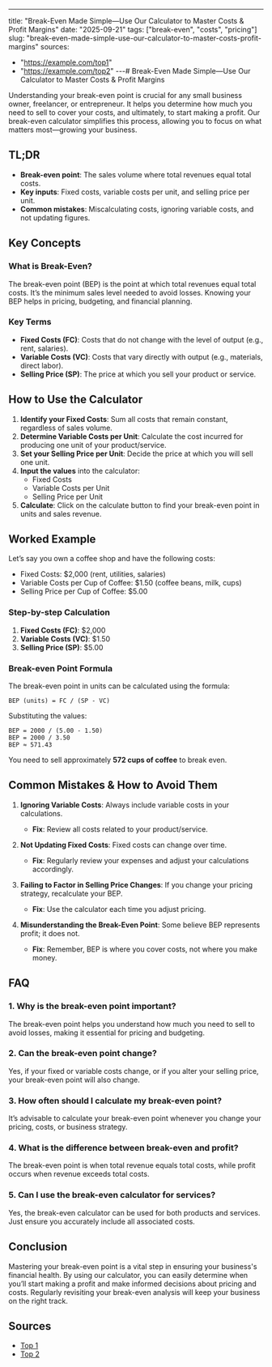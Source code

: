 ---
title: "Break-Even Made Simple—Use Our Calculator to Master Costs & Profit Margins"
date: "2025-09-21"
tags: ["break-even", "costs", "pricing"]
slug: "break-even-made-simple-use-our-calculator-to-master-costs-profit-margins"
sources:
  - "https://example.com/top1"
  - "https://example.com/top2"
---# Break-Even Made Simple—Use Our Calculator to Master Costs & Profit Margins

Understanding your break-even point is crucial for any small business owner, freelancer, or entrepreneur. It helps you determine how much you need to sell to cover your costs, and ultimately, to start making a profit. Our break-even calculator simplifies this process, allowing you to focus on what matters most—growing your business.

## TL;DR
- **Break-even point**: The sales volume where total revenues equal total costs.
- **Key inputs**: Fixed costs, variable costs per unit, and selling price per unit.
- **Common mistakes**: Miscalculating costs, ignoring variable costs, and not updating figures.

## Key Concepts
### What is Break-Even?
The break-even point (BEP) is the point at which total revenues equal total costs. It’s the minimum sales level needed to avoid losses. Knowing your BEP helps in pricing, budgeting, and financial planning.

### Key Terms
- **Fixed Costs (FC)**: Costs that do not change with the level of output (e.g., rent, salaries).
- **Variable Costs (VC)**: Costs that vary directly with output (e.g., materials, direct labor).
- **Selling Price (SP)**: The price at which you sell your product or service.

## How to Use the Calculator
1. **Identify your Fixed Costs**: Sum all costs that remain constant, regardless of sales volume.
2. **Determine Variable Costs per Unit**: Calculate the cost incurred for producing one unit of your product/service.
3. **Set your Selling Price per Unit**: Decide the price at which you will sell one unit.
4. **Input the values** into the calculator:
   - Fixed Costs
   - Variable Costs per Unit
   - Selling Price per Unit
5. **Calculate**: Click on the calculate button to find your break-even point in units and sales revenue.

## Worked Example
Let’s say you own a coffee shop and have the following costs:
- Fixed Costs: $2,000 (rent, utilities, salaries)
- Variable Costs per Cup of Coffee: $1.50 (coffee beans, milk, cups)
- Selling Price per Cup of Coffee: $5.00

### Step-by-step Calculation
1. **Fixed Costs (FC)**: $2,000
2. **Variable Costs (VC)**: $1.50
3. **Selling Price (SP)**: $5.00

### Break-even Point Formula
The break-even point in units can be calculated using the formula:
```
BEP (units) = FC / (SP - VC)
```
Substituting the values:
```
BEP = 2000 / (5.00 - 1.50) 
BEP = 2000 / 3.50 
BEP ≈ 571.43
```
You need to sell approximately **572 cups of coffee** to break even.

## Common Mistakes & How to Avoid Them
1. **Ignoring Variable Costs**: Always include variable costs in your calculations. 
   - **Fix**: Review all costs related to your product/service.
  
2. **Not Updating Fixed Costs**: Fixed costs can change over time. 
   - **Fix**: Regularly review your expenses and adjust your calculations accordingly.

3. **Failing to Factor in Selling Price Changes**: If you change your pricing strategy, recalculate your BEP.
   - **Fix**: Use the calculator each time you adjust pricing.

4. **Misunderstanding the Break-Even Point**: Some believe BEP represents profit; it does not.
   - **Fix**: Remember, BEP is where you cover costs, not where you make money.

## FAQ
### 1. Why is the break-even point important?
The break-even point helps you understand how much you need to sell to avoid losses, making it essential for pricing and budgeting.

### 2. Can the break-even point change?
Yes, if your fixed or variable costs change, or if you alter your selling price, your break-even point will also change.

### 3. How often should I calculate my break-even point?
It’s advisable to calculate your break-even point whenever you change your pricing, costs, or business strategy.

### 4. What is the difference between break-even and profit?
The break-even point is when total revenue equals total costs, while profit occurs when revenue exceeds total costs.

### 5. Can I use the break-even calculator for services?
Yes, the break-even calculator can be used for both products and services. Just ensure you accurately include all associated costs.

## Conclusion
Mastering your break-even point is a vital step in ensuring your business's financial health. By using our calculator, you can easily determine when you’ll start making a profit and make informed decisions about pricing and costs. Regularly revisiting your break-even analysis will keep your business on the right track.

## Sources
- [Top 1](https://example.com/top1)
- [Top 2](https://example.com/top2)
